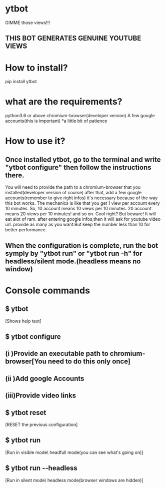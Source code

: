 # ytbot
GIMME those views!!!


## THIS BOT GENERATES GENUINE YOUTUBE VIEWS ##

# How to install?

pip install ytbot

# what are the requirements?

python3.6 or above 
chromium-browser(developer version) 
A few google accounts(this is important) 
*a little bit of patience




# How to use it?

## Once installed ytbot, go to the terminal and write "ytbot configure" then follow the instructions there. 
You will need to provide the path to a chromium-browser that you installed(developer version of course) after that, add a few google accounts(remember to give right infos) it's necessary because of the way this bot works. 
The mechanics is like that you get 1 view per account every 10 minutes. So, 10 account means 10 views per 10 minutes. 20 account means 20 views per 10 minutes! and so on. Cool right? But beware! It will eat alot of ram.
after entering google infos,then it will ask for youtube video url. provide as many as you want.But keep the number less than 10 for better performance.

## When the configuration is complete, run the bot symply by "ytbot run" or "ytbot run -h" for headless/silent mode.(headless means no window)


# Console commands

## $ ytbot
[Shows help text]

## $ ytbot configure
## (i  )Provide an executable path to chromium-browser[You need to do this only once]
## (ii )Add google Accounts
## (iii)Provide video links

## $ ytbot reset
[RESET the previous configuration]

## $ ytbot run 
[Run in visible mode\ headfull mode(you can see what's going on)]

## $ ytbot run --headless
[Run in silent mode\ headless mode(browser windows are hidden)]




            
